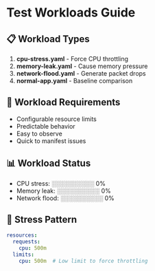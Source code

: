 # Test Workloads Guide

## 📋 Workload Types
1. **cpu-stress.yaml** - Force CPU throttling
2. **memory-leak.yaml** - Cause memory pressure
3. **network-flood.yaml** - Generate packet drops
4. **normal-app.yaml** - Baseline comparison

## 🎯 Workload Requirements
- Configurable resource limits
- Predictable behavior
- Easy to observe
- Quick to manifest issues

## 📊 Workload Status
- CPU stress: ░░░░░░░░░░ 0%
- Memory leak: ░░░░░░░░░░ 0%
- Network flood: ░░░░░░░░░░ 0%

## 🔧 Stress Pattern
```yaml
resources:
  requests:
    cpu: 500m
  limits:
    cpu: 500m  # Low limit to force throttling
```